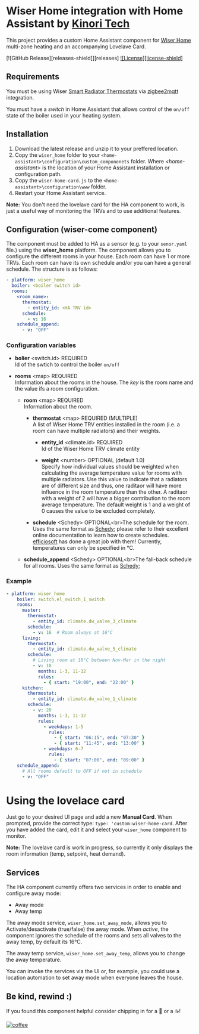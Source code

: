 # Wiser Home integration with Home Assistant by [Kinori Tech](http://knori.tech)

This project provides a custom Home Assistant component for [Wiser Home](https://wiser.draytoncontrols.co.uk/support-getting-started) multi-zone heating and an accompanying Lovelave Card.

[![GitHub Release][releases-shield]][releases]
[![License][license-shield]](LICENSE)

## Requirements

You must be using Wiser [Smart Radiator Thermostats](https://wiser.draytoncontrols.co.uk/smart-radiator-thermostat) via [zigbee2mqtt](https://www.zigbee2mqtt.io/devices/WV704R0A0902.html) integration.

You must have a *switch* in Home Assistant that allows control of the `on/off` state of the boiler used in your heating system.


## Installation

1. Download the latest release and unzip it to your preffered location.
2. Copy the `wiser_home` folder  to your `<home-assistant>\configuration\custom_compononets` folder. Where *\<home-assistant\>* is the location of your Home Assistant installation or configuration path.
3. Copy the `wiser-home-card.js` to the `<home-assistant>\configuration\www` folder.
4. Restart your Home Assistant service.

**Note:** You don't need the lovelave card for the HA component to work, is just a useful way of monitoring the TRVs and to use additional features.

## Configuration (wiser-come component)
The component must be added to HA as a sensor (e.g. to your `senor.yaml` file.) using the **wiser_home** platform.
The component allows you to configure the different rooms in your house. Each room can have 1 or more TRVs. Each room can have its own schedule and/or you can have a general schedule. The structure is as follows:
```yaml
- platform: wiser_home
  boiler: <boiler switch id>
  rooms:
    <room_name>:
      thermostat:
        - entity_id: <HA TRV id>
      schedule:
        - v: 16
    schedule_append:
      - v: "OFF"
``` 

### Configuration variables
* **bolier**    \<switch.id\>    REQUIRED<br/>Id of the swtich to control the boiler `on/off`

* **rooms**    \<map\>    REQUIRED<br/>Information about the rooms in the house. The *key* is the room name and the value ifs a room configuration.

  * **room**  \<map\>    REQUIRED<br/>Information about the room.

    * **thermostat** \<map\> REQUIRED (MULTIPLE)<br/>A list of Wiser Home TRV entities installed in the room (i.e. a room can have multiple radiators) and their weights.
   
      * **entity_id**  \<climate.id\> REQUIRED<br/>Id of the Wiser Home TRV climate entity
  
      * **weight**  \<number>  OPTIONAL (default 1.0)<br/>Specify how individual values should be weighted when calculating the average temperature value for rooms with multiple radiators. Use this value to indicate that a radiators are of different size and thus, one raditaor will have more influence in the room temperature than the other. A raditaor with a weight of 2 will have a bigger contribution to the room average temperature. The default weight is 1 and a weight of 0 causes the value to be excluded completely.
    * **schedule**  \<Schedy\> OPTIONAL<br\>The schedule for the room. Uses the same format as [Schedy](https://hass-apps.readthedocs.io/en/stable/apps/schedy/); please refer to their excellent online documentation to learn how to create schedules. [efficiosoft](https://github.com/efficiosoft) has done a great job with them! Currently, temperatures can only be specified in °C.
  * **schedule_append**  \<Schedy\> OPTIONAL<br\>The fall-back schedule for all rooms. Uses the same format as [Schedy](https://hass-apps.readthedocs.io/en/stable/apps/schedy/); 

### Example

```yaml
- platform: wiser_home
    boiler: switch.el_switch_1_switch
    rooms:
      master:
        thermostat:
          - entity_id: climate.dw_valve_3_climate
        schedule:
          - v: 16  # Room always at 16°C
      living:
        thermostat:
          - entity_id: climate.dw_valve_5_climate
        schedule:
          # Living room at 18°C between Nov-Mar in the night
          - v: 18
            months: 1-3, 11-12  
            rules:
              - { start: "19:00", end: "22:00" }
      kitchen:
        thermostat:
          - entity_id: climate.dw_valve_1_climate
        schedule:
          - v: 20
            months: 1-3, 11-12
            rules:
              - weekdays: 1-5
                rules:
                  - { start: "06:15", end: "07:30" }
                  - { start: "11:45", end: "13:00" }
              - weekdays: 6-7
                rules:
                  - { start: "07:00", end: "09:00" }
    schedule_append:
      # All rooms default to OFF if not in schedule
      - v: "OFF"
```

# Using the lovelace card

Just go to your desired UI page and add a new **Manual Card**. When prompted, provide the correct type: `type: 'custom:wiser-home-card`. After you have added the card, edit it and select your `wiser_home` component to monitor.

**Note:** The lovelave card is work in progress, so currently it only displays the room information (temp, setpoint,  heat demand). 

## Services

The HA component currently offers two services in order to enable and configure away mode:
- Away mode
- Away temp

The away mode service, `wiser_home.set_away_mode`, allows you to Activate/desactivate (true/false) the away mode. When *active*, the component ignores the schedule of the rooms and sets all valves to the away temp, by default its 16°C.

The away temp service, `wiser_home.set_away_temp`, allows you to change the away temperature. 

You can invoke the services via the UI or, for example, you could use a location automation to set away mode when everyone leaves the house. 

## Be kind, rewind :)

If you found this component helpful consider chipping in for a :beer: or a :coffee:!

[![coffee](https://www.buymeacoffee.com/assets/img/custom_images/black_img.png)](https://www.buymeacoffee.com/KinoriTech)


